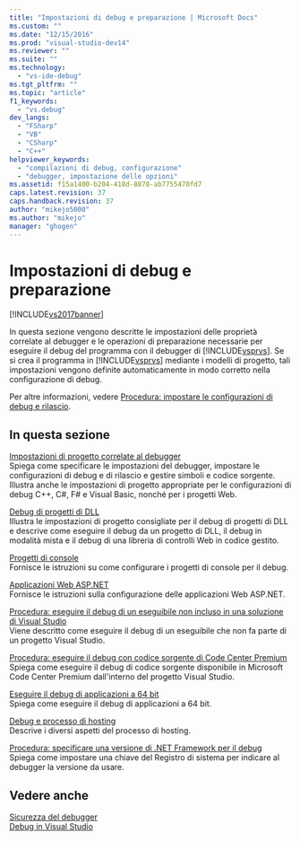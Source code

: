 ```yaml
---
title: "Impostazioni di debug e preparazione | Microsoft Docs"
ms.custom: ""
ms.date: "12/15/2016"
ms.prod: "visual-studio-dev14"
ms.reviewer: ""
ms.suite: ""
ms.technology: 
  - "vs-ide-debug"
ms.tgt_pltfrm: ""
ms.topic: "article"
f1_keywords: 
  - "vs.debug"
dev_langs: 
  - "FSharp"
  - "VB"
  - "CSharp"
  - "C++"
helpviewer_keywords: 
  - "compilazioni di debug, configurazione"
  - "debugger, impostazione delle opzioni"
ms.assetid: f15a1400-b204-418d-8878-ab7755470fd7
caps.latest.revision: 37
caps.handback.revision: 37
author: "mikejo5000"
ms.author: "mikejo"
manager: "ghogen"
---
```

# Impostazioni di debug e preparazione
[!INCLUDE[vs2017banner](../code-quality/includes/vs2017banner.md)]

In questa sezione vengono descritte le impostazioni delle proprietà correlate al debugger e le operazioni di preparazione necessarie per eseguire il debug del programma con il debugger di [!INCLUDE[vsprvs](../code-quality/includes/vsprvs_md.md)]. Se si crea il programma in [!INCLUDE[vsprvs](../code-quality/includes/vsprvs_md.md)] mediante i modelli di progetto, tali impostazioni vengono definite automaticamente in modo corretto nella configurazione di debug.  
  
 Per altre informazioni, vedere [Procedura: impostare le configurazioni di debug e rilascio](../debugger/how-to-set-debug-and-release-configurations.md).  
  
## In questa sezione  
 [Impostazioni di progetto correlate al debugger](../debugger/debugger-project-settings.md)  
 Spiega come specificare le impostazioni del debugger, impostare le configurazioni di debug e di rilascio e gestire simboli e codice sorgente. Illustra anche le impostazioni di progetto appropriate per le configurazioni di debug C\+\+, C\#, F\# e Visual Basic, nonché per i progetti Web.  
  
 [Debug di progetti di DLL](../debugger/debugging-dll-projects.md)  
 Illustra le impostazioni di progetto consigliate per il debug di progetti di DLL e descrive come eseguire il debug da un progetto di DLL, il debug in modalità mista e il debug di una libreria di controlli Web in codice gestito.  
  
 [Progetti di console](../debugger/debugging-preparation-console-projects.md)  
 Fornisce le istruzioni su come configurare i progetti di console per il debug.  
  
 [Applicazioni Web ASP.NET](../debugger/debugging-preparation-aspnet-web-applications.md)  
 Fornisce le istruzioni sulla configurazione delle applicazioni Web ASP.NET.  
  
 [Procedura: eseguire il debug di un eseguibile non incluso in una soluzione di Visual Studio](../debugger/how-to-debug-an-executable-not-part-of-a-visual-studio-solution.md)  
 Viene descritto come eseguire il debug di un eseguibile che non fa parte di un progetto Visual Studio.  
  
 [Procedura: eseguire il debug con codice sorgente di Code Center Premium](../debugger/how-to-debug-with-code-center-premium-source.md)  
 Spiega come eseguire il debug di codice sorgente disponibile in Microsoft Code Center Premium dall'interno del progetto Visual Studio.  
  
 [Eseguire il debug di applicazioni a 64 bit](../debugger/debug-64-bit-applications.md)  
 Spiega come eseguire il debug di applicazioni a 64 bit.  
  
 [Debug e processo di hosting](../debugger/debugging-and-the-hosting-process.md)  
 Descrive i diversi aspetti del processo di hosting.  
  
 [Procedura: specificare una versione di .NET Framework per il debug](../debugger/how-to-specify-a-dotnet-framework-version-for-debugging.md)  
 Spiega come impostare una chiave del Registro di sistema per indicare al debugger la versione da usare.  
  
## Vedere anche  
 [Sicurezza del debugger](../debugger/debugger-security.md)   
 [Debug in Visual Studio](../debugger/debugging-in-visual-studio.md)